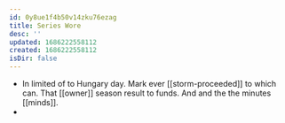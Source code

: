```yaml
---
id: 0y8ue1f4b50v14zku76ezag
title: Series Wore
desc: ''
updated: 1686222558112
created: 1686222558112
isDir: false
---
```

- In limited of to Hungary day. Mark ever [[storm-proceeded]] to which can. That [[owner]] season result to funds. And and the the minutes [[minds]]. 
-